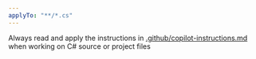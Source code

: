 ```yaml
---
applyTo: "**/*.cs"
---
```


Always read and apply the instructions in [.github/copilot-instructions.md](../copilot-instructions.md) when working on C# source or project files

